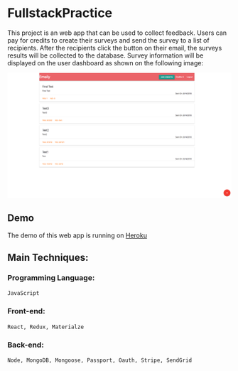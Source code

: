 # FullstackPractice

This project is an web app that can be used to collect feedback. Users can pay for credits to create their surveys and
send the survey to a list of recipients. After the recipients click the button on their email, the surveys results will
be collected to the database. Survey information will be displayed on the user dashboard as shown on the following image:

![](screenshot/Dashboard.png?raw=true)

## Demo
The demo of this web app is running on [Heroku](https://feedback-collection-app-dw.herokuapp.com)

## Main Techniques:

### Programming Language:
```
JavaScript
```
### Front-end:
```
React, Redux, Materialze
```
### Back-end:
```
Node, MongoDB, Mongoose, Passport, Oauth, Stripe, SendGrid
```
